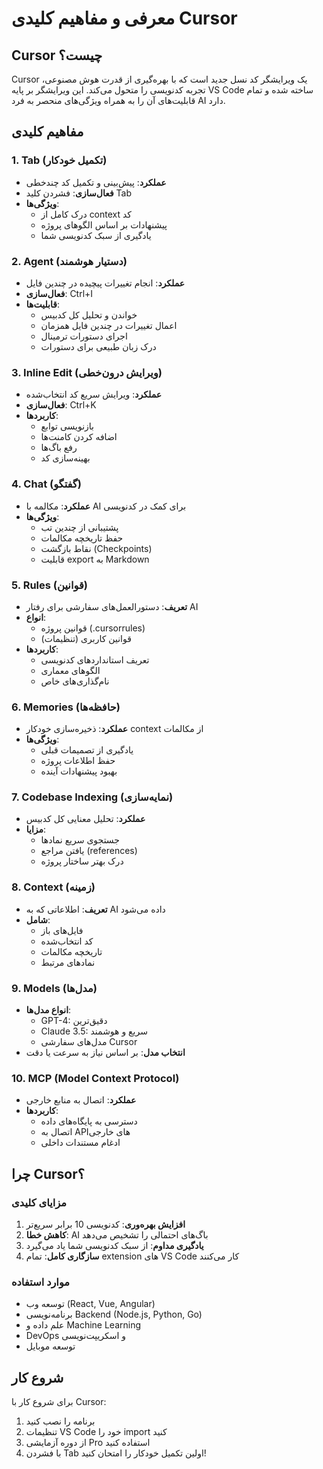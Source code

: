 # معرفی و مفاهیم کلیدی Cursor

## Cursor چیست؟

Cursor یک ویرایشگر کد نسل جدید است که با بهره‌گیری از قدرت هوش مصنوعی، تجربه کدنویسی را متحول می‌کند. این ویرایشگر بر پایه VS Code ساخته شده و تمام قابلیت‌های آن را به همراه ویژگی‌های منحصر به فرد AI دارد.

## مفاهیم کلیدی

### 1. Tab (تکمیل خودکار)
- **عملکرد**: پیش‌بینی و تکمیل کد چندخطی
- **فعال‌سازی**: فشردن کلید Tab
- **ویژگی‌ها**:
  - درک کامل از context کد
  - پیشنهادات بر اساس الگوهای پروژه
  - یادگیری از سبک کدنویسی شما

### 2. Agent (دستیار هوشمند)
- **عملکرد**: انجام تغییرات پیچیده در چندین فایل
- **فعال‌سازی**: Ctrl+I
- **قابلیت‌ها**:
  - خواندن و تحلیل کل کدبیس
  - اعمال تغییرات در چندین فایل همزمان
  - اجرای دستورات ترمینال
  - درک زبان طبیعی برای دستورات

### 3. Inline Edit (ویرایش درون‌خطی)
- **عملکرد**: ویرایش سریع کد انتخاب‌شده
- **فعال‌سازی**: Ctrl+K
- **کاربردها**:
  - بازنویسی توابع
  - اضافه کردن کامنت‌ها
  - رفع باگ‌ها
  - بهینه‌سازی کد

### 4. Chat (گفتگو)
- **عملکرد**: مکالمه با AI برای کمک در کدنویسی
- **ویژگی‌ها**:
  - پشتیبانی از چندین تب
  - حفظ تاریخچه مکالمات
  - نقاط بازگشت (Checkpoints)
  - قابلیت export به Markdown

### 5. Rules (قوانین)
- **تعریف**: دستورالعمل‌های سفارشی برای رفتار AI
- **انواع**:
  - قوانین پروژه (.cursorrules)
  - قوانین کاربری (تنظیمات)
- **کاربردها**:
  - تعریف استانداردهای کدنویسی
  - الگوهای معماری
  - نام‌گذاری‌های خاص

### 6. Memories (حافظه‌ها)
- **عملکرد**: ذخیره‌سازی خودکار context از مکالمات
- **ویژگی‌ها**:
  - یادگیری از تصمیمات قبلی
  - حفظ اطلاعات پروژه
  - بهبود پیشنهادات آینده

### 7. Codebase Indexing (نمایه‌سازی)
- **عملکرد**: تحلیل معنایی کل کدبیس
- **مزایا**:
  - جستجوی سریع نمادها
  - یافتن مراجع (references)
  - درک بهتر ساختار پروژه

### 8. Context (زمینه)
- **تعریف**: اطلاعاتی که به AI داده می‌شود
- **شامل**:
  - فایل‌های باز
  - کد انتخاب‌شده
  - تاریخچه مکالمات
  - نمادهای مرتبط

### 9. Models (مدل‌ها)
- **انواع مدل‌ها**:
  - GPT-4: دقیق‌ترین
  - Claude 3.5: سریع و هوشمند
  - مدل‌های سفارشی Cursor
- **انتخاب مدل**: بر اساس نیاز به سرعت یا دقت

### 10. MCP (Model Context Protocol)
- **عملکرد**: اتصال به منابع خارجی
- **کاربردها**:
  - دسترسی به پایگاه‌های داده
  - اتصال به APIهای خارجی
  - ادغام مستندات داخلی

## چرا Cursor؟

### مزایای کلیدی
1. **افزایش بهره‌وری**: کدنویسی 10 برابر سریع‌تر
2. **کاهش خطا**: AI باگ‌های احتمالی را تشخیص می‌دهد
3. **یادگیری مداوم**: از سبک کدنویسی شما یاد می‌گیرد
4. **سازگاری کامل**: تمام extension های VS Code کار می‌کنند

### موارد استفاده
- توسعه وب (React, Vue, Angular)
- برنامه‌نویسی Backend (Node.js, Python, Go)
- علم داده و Machine Learning
- DevOps و اسکریپت‌نویسی
- توسعه موبایل

## شروع کار

برای شروع کار با Cursor:
1. برنامه را نصب کنید
2. تنظیمات VS Code خود را import کنید
3. از دوره آزمایشی Pro استفاده کنید
4. با فشردن Tab اولین تکمیل خودکار را امتحان کنید!